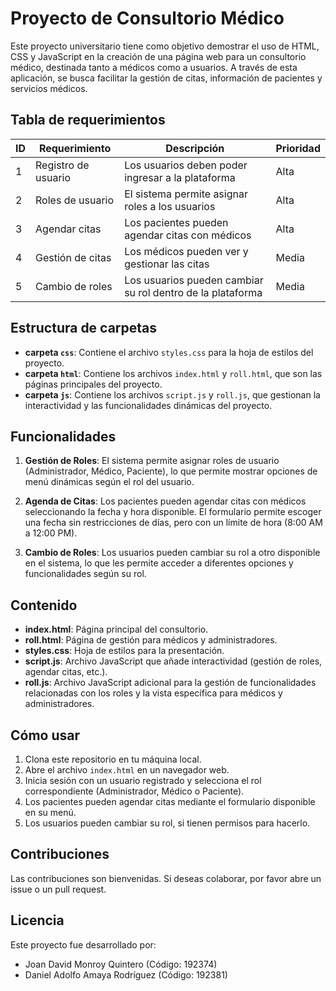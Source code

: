 # Proyecto de Consultorio Médico

Este proyecto universitario tiene como objetivo demostrar el uso de HTML, CSS y JavaScript en la creación de una página web para un consultorio médico, destinada tanto a médicos como a usuarios. A través de esta aplicación, se busca facilitar la gestión de citas, información de pacientes y servicios médicos.

## Tabla de requerimientos

| ID | Requerimiento             | Descripción                                      | Prioridad  |
|----|---------------------------|--------------------------------------------------|------------|
| 1  | Registro de usuario       | Los usuarios deben poder ingresar a la plataforma| Alta       |
| 2  | Roles de usuario          | El sistema permite asignar roles a los usuarios | Alta       |
| 3  | Agendar citas             | Los pacientes pueden agendar citas con médicos  | Alta       |
| 4  | Gestión de citas          | Los médicos pueden ver y gestionar las citas    | Media      |
| 5  | Cambio de roles           | Los usuarios pueden cambiar su rol dentro de la plataforma | Media   |

## Estructura de carpetas

- **carpeta `css`**: Contiene el archivo `styles.css` para la hoja de estilos del proyecto.
- **carpeta `html`**: Contiene los archivos `index.html` y `roll.html`, que son las páginas principales del proyecto.
- **carpeta `js`**: Contiene los archivos `script.js` y `roll.js`, que gestionan la interactividad y las funcionalidades dinámicas del proyecto.

## Funcionalidades

1. **Gestión de Roles**: El sistema permite asignar roles de usuario (Administrador, Médico, Paciente), lo que permite mostrar opciones de menú dinámicas según el rol del usuario.
   
2. **Agenda de Citas**: Los pacientes pueden agendar citas con médicos seleccionando la fecha y hora disponible. El formulario permite escoger una fecha sin restricciones de días, pero con un límite de hora (8:00 AM a 12:00 PM).

3. **Cambio de Roles**: Los usuarios pueden cambiar su rol a otro disponible en el sistema, lo que les permite acceder a diferentes opciones y funcionalidades según su rol.

## Contenido

- **index.html**: Página principal del consultorio.
- **roll.html**: Página de gestión para médicos y administradores.
- **styles.css**: Hoja de estilos para la presentación.
- **script.js**: Archivo JavaScript que añade interactividad (gestión de roles, agendar citas, etc.).
- **roll.js**: Archivo JavaScript adicional para la gestión de funcionalidades relacionadas con los roles y la vista específica para médicos y administradores.

## Cómo usar

1. Clona este repositorio en tu máquina local.
2. Abre el archivo `index.html` en un navegador web.
3. Inicia sesión con un usuario registrado y selecciona el rol correspondiente (Administrador, Médico o Paciente).
4. Los pacientes pueden agendar citas mediante el formulario disponible en su menú.
5. Los usuarios pueden cambiar su rol, si tienen permisos para hacerlo.

## Contribuciones

Las contribuciones son bienvenidas. Si deseas colaborar, por favor abre un issue o un pull request.

## Licencia

Este proyecto fue desarrollado por:

- Joan David Monroy Quintero (Código: 192374)
- Daniel Adolfo Amaya Rodríguez (Código: 192381)
